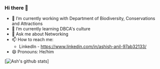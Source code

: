 ### Hi there 👋

- 🔭 I’m currently working with Department of Biodiversity, Conservations and Attractions 
- 🌱 I’m currently learning DBCA's culture  
- 💬 Ask me about Networking
- 📫 How to reach me: 
  - LinkedIn - https://www.linkedin.com/in/ashish-anil-97ab32133/
- 😄 Pronouns: He/him

[![Ash's github stats](https://github-readme-stats.vercel.app/api?username=ashanil&theme=dark)]

